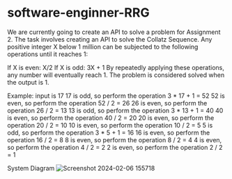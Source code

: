 # software-enginner-RRG
We are currently going to create an API to solve a problem for Assignment 2. The task involves creating an API to solve the Collatz Sequence. Any positive integer X below 1 million can be subjected to the following operations until it reaches 1:

If X is even: X/2
If X is odd: 3X + 1
By repeatedly applying these operations, any number will eventually reach 1. The problem is considered solved when the output is 1.

Example: input is 17
17 is odd, so perform the operation 3 * 17 + 1 = 52
52 is even, so perform the operation 52 / 2 = 26
26 is even, so perform the operation 26 / 2 = 13
13 is odd, so perform the operation 3 * 13 + 1 = 40
40 is even, so perform the operation 40 / 2 = 20
20 is even, so perform the operation 20 / 2 = 10
10 is even, so perform the operation 10 / 2 = 5
5 is odd, so perform the operation 3 * 5 + 1 = 16
16 is even, so perform the operation 16 / 2 = 8
8 is even, so perform the operation 8 / 2 = 4
4 is even, so perform the operation 4 / 2 = 2
2 is even, so perform the operation 2 / 2 = 1

System Diagram
![Screenshot 2024-02-06 155718](https://github.com/RodolfoBaez/software-enginner-RRG/assets/47578524/0ebfad58-c34d-4652-8793-0477e63223b8)
